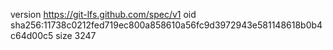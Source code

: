 version https://git-lfs.github.com/spec/v1
oid sha256:11738c0212fed719ec800a858610a56fc9d3972943e581148618b0b4c64d00c5
size 3247
